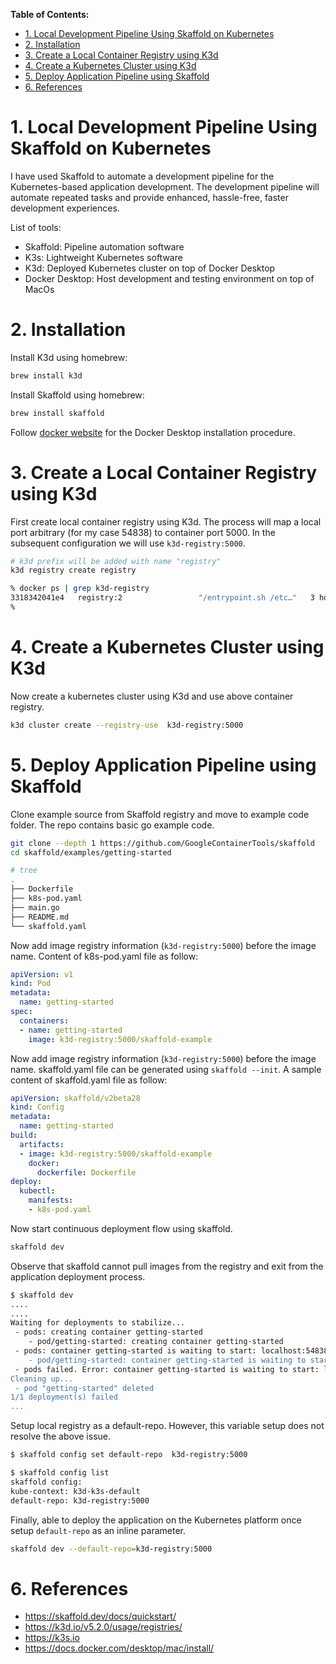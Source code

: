 
**Table of Contents:**
- [1. Local Development Pipeline Using Skaffold on Kubernetes](#1-local-development-pipeline-using-skaffold-on-kubernetes)
- [2. Installation](#2-installation)
- [3. Create a Local Container Registry using K3d](#3-create-a-local-container-registry-using-k3d)
- [4. Create a Kubernetes Cluster using K3d](#4-create-a-kubernetes-cluster-using-k3d)
- [5. Deploy Application Pipeline using Skaffold](#5-deploy-application-pipeline-using-skaffold)
- [6. References](#6-references)


# 1. Local Development Pipeline Using Skaffold on Kubernetes 

I have used Skaffold to automate a development pipeline for the Kubernetes-based application development. The development pipeline will automate repeated tasks and provide enhanced, hassle-free, faster development experiences.

List of tools:
- Skaffold: Pipeline automation software
- K3s: Lightweight Kubernetes software
- K3d: Deployed Kubernetes cluster on top of  Docker Desktop
- Docker Desktop: Host development and testing environment on top of MacOs 


# 2. Installation 

Install K3d using homebrew:
```bash
brew install k3d
```

Install Skaffold using homebrew:
```bash
brew install skaffold
```

Follow [docker website](https://docs.docker.com/desktop/mac/install/) for the Docker Desktop installation procedure.

# 3. Create a Local Container Registry using K3d

First create local container registry using K3d. The process will map a local port arbitrary (for my case 54838) to container port 5000. In the subsequent configuration we will use `k3d-registry:5000`.  
```bash
# k3d prefix will be added with name "registry"
k3d registry create registry
```

```bash
% docker ps | grep k3d-registry
3318342041e4   registry:2                 "/entrypoint.sh /etc…"   3 hours ago   Up 3 hours    0.0.0.0:54838->5000/tcp           k3d-registry
%
```

# 4. Create a Kubernetes Cluster using K3d

Now create a kubernetes cluster using K3d and use above container registry.

```bash
k3d cluster create --registry-use  k3d-registry:5000
```



# 5. Deploy Application Pipeline using Skaffold


Clone example source from Skaffold registry and move to example code folder. The repo contains basic go example code. 
```bash
git clone --depth 1 https://github.com/GoogleContainerTools/skaffold
cd skaffold/examples/getting-started
```

```bash
# tree
.
├── Dockerfile
├── k8s-pod.yaml
├── main.go
├── README.md
└── skaffold.yaml
```

Now add image registry information (`k3d-registry:5000`) before the image name. Content of k8s-pod.yaml file as follow:
```yaml
apiVersion: v1
kind: Pod
metadata:
  name: getting-started
spec:
  containers:
  - name: getting-started
    image: k3d-registry:5000/skaffold-example
```    

Now add image registry information (`k3d-registry:5000`) before the image name. skaffold.yaml file can be generated using `skaffold --init`. A sample content of skaffold.yaml file as follow:
```yaml
apiVersion: skaffold/v2beta28
kind: Config
metadata:
  name: getting-started
build:
  artifacts:
  - image: k3d-registry:5000/skaffold-example
    docker:
      dockerfile: Dockerfile
deploy:
  kubectl:
    manifests:
    - k8s-pod.yaml
```

Now start continuous deployment flow using skaffold. 
```bash
skaffold dev
```


Observe that skaffold cannot pull images from the registry and exit from the application deployment process.
```bash
$ skaffold dev
....
....
Waiting for deployments to stabilize...
 - pods: creating container getting-started
    - pod/getting-started: creating container getting-started
 - pods: container getting-started is waiting to start: localhost:54838/k3d-registry_5000_skaffold-example:8f4e453-dirty@sha256:fff5b4a514471d41cb038ac8e5ed00e9182b0bfc10f0b6e91afc8fbe7db4cd45 can't be pulled
    - pod/getting-started: container getting-started is waiting to start: localhost:54838/k3d-registry_5000_skaffold-example:8f4e453-dirty@sha256:fff5b4a514471d41cb038ac8e5ed00e9182b0bfc10f0b6e91afc8fbe7db4cd45 can't be pulled
 - pods failed. Error: container getting-started is waiting to start: localhost:54838/k3d-registry_5000_skaffold-example:8f4e453-dirty@sha256:fff5b4a514471d41cb038ac8e5ed00e9182b0bfc10f0b6e91afc8fbe7db4cd45 can't be pulled.
Cleaning up...
 - pod "getting-started" deleted
1/1 deployment(s) failed
...
```

Setup local registry as a default-repo. However, this variable setup does not resolve the above issue.
```bash
$ skaffold config set default-repo  k3d-registry:5000

$ skaffold config list                               
skaffold config: 
kube-context: k3d-k3s-default
default-repo: k3d-registry:5000
```


Finally, able to deploy the application on the Kubernetes platform once setup `default-repo` as an inline parameter.

```bash
skaffold dev --default-repo=k3d-registry:5000
 ```




# 6. References
- https://skaffold.dev/docs/quickstart/
- https://k3d.io/v5.2.0/usage/registries/
- https://k3s.io
- https://docs.docker.com/desktop/mac/install/
